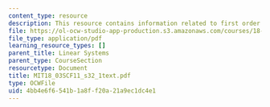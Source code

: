 ```yaml
---
content_type: resource
description: This resource contains information related to first order linear systems.
file: https://ol-ocw-studio-app-production.s3.amazonaws.com/courses/18-03sc-differential-equations-fall-2011/4bb4e6f6541b1a8ff20a21a9ec1dc4e1_MIT18_03SCF11_s32_1text.pdf
file_type: application/pdf
learning_resource_types: []
parent_title: Linear Systems
parent_type: CourseSection
resourcetype: Document
title: MIT18_03SCF11_s32_1text.pdf
type: OCWFile
uid: 4bb4e6f6-541b-1a8f-f20a-21a9ec1dc4e1
---
```

